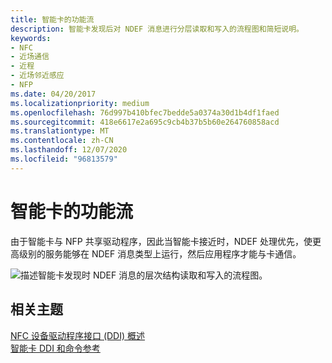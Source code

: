 ```yaml
---
title: 智能卡的功能流
description: 智能卡发现后对 NDEF 消息进行分层读取和写入的流程图和简短说明。
keywords:
- NFC
- 近场通信
- 近程
- 近场邻近感应
- NFP
ms.date: 04/20/2017
ms.localizationpriority: medium
ms.openlocfilehash: 76d997b410bfec7bedde5a0374a30d1b4df1faed
ms.sourcegitcommit: 418e6617e2a695c9cb4b37b5b60e264760858acd
ms.translationtype: MT
ms.contentlocale: zh-CN
ms.lasthandoff: 12/07/2020
ms.locfileid: "96813579"
---
```

# <a name="functional-flow-for-smart-card"></a>智能卡的功能流

由于智能卡与 NFP 共享驱动程序，因此当智能卡接近时，NDEF 处理优先，使更高级别的服务能够在 NDEF 消息类型上运行，然后应用程序才能与卡通信。

![描述智能卡发现时 NDEF 消息的层次结构读取和写入的流程图。](images/smartcardfunctionalflow.png)

## <a name="related-topics"></a>相关主题

[NFC 设备驱动程序接口 (DDI) 概述](/windows-hardware/drivers/ddi/_nfpdrivers)  
[智能卡 DDI 和命令参考](/previous-versions/dn905601(v=vs.85))
